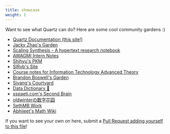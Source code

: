 ```yaml
---
title: showcase
weight: 1
---
```


Want to see what Quartz can do? Here are some cool community gardens :)

* [Quartz Documentation (this site!)](https://quartz.jzhao.xyz/)
* [Jacky Zhao's Garden](https://jzhao.xyz/)
* [Scaling Synthesis - A hypertext research notebook](https://scalingsynthesis.com/)
* [AWAGMI Intern Notes](https://notes.awagmi.xyz/)
* [Shihyu's PKM](https://shihyuho.github.io/pkm/)
* [SlRvb's Site](https://slrvb.github.io/Site/)
* [Course notes for Information Technology Advanced Theory](https://a2itnotes.github.io/quartz/)
* [Brandon Boswell's Garden](https://brandonkboswell.com)
* [Siyang's Courtyard](https://siyangsun.github.io/courtyard/)
* [Data Dictionary 🧠](https://glossary.airbyte.com/)
* [sspaeti.com's Second Brain](https://brain.sspaeti.com/)
* [oldwinterの数字花园](https://garden.oldwinter.top/)
* [SethMB Work](https://sethmb.xyz/)
* [Abhijeet's Math Wiki](https://abhmul.github.io/quartz/Math-Wiki/)

If you want to see your own on here, submit a [Pull Request adding yourself to this file](https://github.com/jackyzha0/quartz/blob/hugo/content/notes/showcase.md)!
